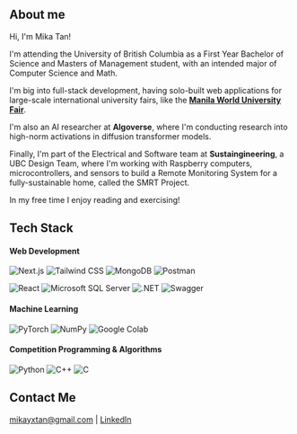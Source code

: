 ## About me

Hi, I'm Mika Tan!

I'm attending the University of British Columbia as a First Year Bachelor of Science and Masters of Management student, with an intended major of Computer Science and Math.

I'm big into full-stack development, having solo-built web applications for large-scale international university fairs, like the **[Manila World University Fair](https://ismanilafair.com)**. 

I'm also an AI researcher at **Algoverse**, where I'm conducting research into high-norm activations in diffusion transformer models. 

Finally, I'm part of the Electrical and Software team at **Sustaingineering**, a UBC Design Team, where I'm working with Raspberry computers, microcontrollers, and sensors to build a Remote Monitoring System for a fully-sustainable home, called the SMRT Project. 

In my free time I enjoy reading and exercising!

## Tech Stack
#### Web Development
![Next.js](https://img.shields.io/badge/Next.js-black?logo=next.js&logoColor=white)
![Tailwind CSS](https://img.shields.io/badge/Tailwind%20CSS-%2338B2AC.svg?logo=tailwind-css&logoColor=white)
![MongoDB](https://img.shields.io/badge/MongoDB-%234ea94b.svg?logo=mongodb&logoColor=white)
![Postman](https://img.shields.io/badge/Postman-FF6C37?logo=postman&logoColor=white)


![React](https://img.shields.io/badge/React-%2320232a.svg?logo=react&logoColor=%2361DAFB)
![Microsoft SQL Server](https://custom-icon-badges.demolab.com/badge/Microsoft%20SQL%20Server-CC2927?logo=mssqlserver-white&logoColor=white)
![.NET](https://img.shields.io/badge/.NET-512BD4?logo=dotnet&logoColor=fff)
![Swagger](https://img.shields.io/badge/Swagger-85EA2D?logo=insomnia&logoColor=000)

#### Machine Learning

![PyTorch](https://img.shields.io/badge/PyTorch-ee4c2c?logo=pytorch&logoColor=white)
![NumPy](https://img.shields.io/badge/NumPy-4DABCF?logo=numpy&logoColor=fff)
![Google Colab](https://img.shields.io/badge/Google%20Colab-F9AB00?logo=googlecolab&logoColor=fff)

#### Competition Programming & Algorithms
![Python](https://img.shields.io/badge/Python-3776AB?logo=python&logoColor=fff)
![C++](https://img.shields.io/badge/C++-%2300599C.svg?logo=c%2B%2B&logoColor=white)
![C](https://img.shields.io/badge/C-00599C?logo=c&logoColor=white)

## Contact Me
mikayxtan@gmail.com | [LinkedIn](https://www.linkedin.com/in/mika-yu-xian-tan-aa587b34b/)
